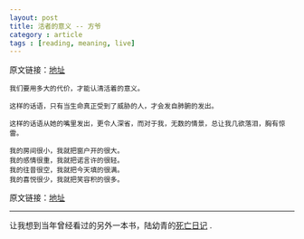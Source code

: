 ```yaml
---
layout: post
title: 活者的意义 -- 方爷
category : article
tags : [reading, meaning, live]
---
```

原文链接：[地址](http://www.zreading.cn/archives/2892.html)

	我们要用多大的代价，才能认清活着的意义。

	这样的话语，只有当生命真正受到了威胁的人，才会发自肺腑的发出。
	
	这样的话语从她的嘴里发出，更令人深省，而对于我，无数的情景，总让我几欲落泪，胸有惊雷。

	我的房间很小，我就把窗户开的很大。
	我的感情很重，我就把诺言许的很轻。
	我的往昔很空，我就把今天填的很满。
	我的喜悦很少，我就把笑容积的很多。


原文链接：[地址](http://www.zreading.cn/archives/2892.html)

---

让我想到当年曾经看过的另外一本书，陆幼青的[死亡日记](http://book.douban.com/subject/1081787/) .